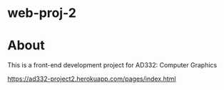 ﻿# web-proj-2
# About
This is a front-end development project for AD332: Computer Graphics

https://ad332-project2.herokuapp.com/pages/index.html
